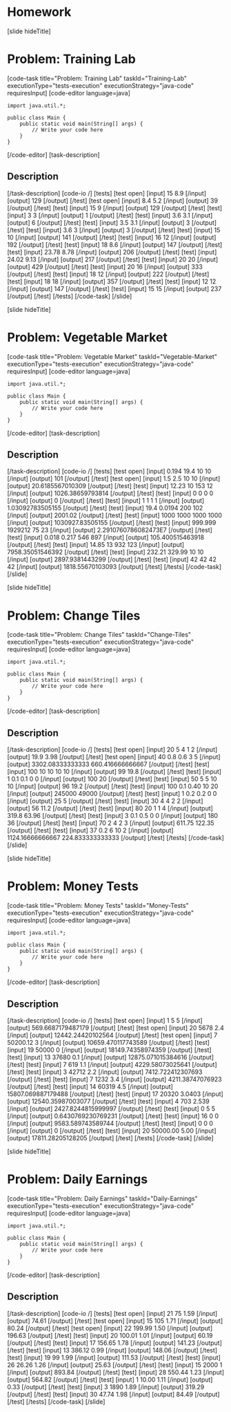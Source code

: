 # Homework

[slide hideTitle]
# Problem: Training Lab
[code-task title="Problem: Training Lab" taskId="Training-Lab" executionType="tests-execution" executionStrategy="java-code" requiresInput]
[code-editor language=java]
```
import java.util.*;

public class Main {
    public static void main(String[] args) {
        // Write your code here
    }
}
```
[/code-editor]
[task-description]
## Description



[/task-description]
[code-io /]
[tests]
[test open]
[input]
15
8.9
[/input]
[output]
129
[/output]
[/test]
[test open]
[input]
8.4
5.2
[/input]
[output]
39
[/output]
[/test]
[test]
[input]
15
9
[/input]
[output]
129
[/output]
[/test]
[test]
[input]
3
3
[/input]
[output]
1
[/output]
[/test]
[test]
[input]
3.6
3.1
[/input]
[output]
6
[/output]
[/test]
[test]
[input]
3.5
3.1
[/input]
[output]
3
[/output]
[/test]
[test]
[input]
3.6
3
[/input]
[output]
3
[/output]
[/test]
[test]
[input]
15
10
[/input]
[output]
141
[/output]
[/test]
[test]
[input]
16
12
[/input]
[output]
192
[/output]
[/test]
[test]
[input]
18
8.6
[/input]
[output]
147
[/output]
[/test]
[test]
[input]
23.78
8.78
[/input]
[output]
206
[/output]
[/test]
[test]
[input]
24.02
9.13
[/input]
[output]
217
[/output]
[/test]
[test]
[input]
20
20
[/input]
[output]
429
[/output]
[/test]
[test]
[input]
20
16
[/input]
[output]
333
[/output]
[/test]
[test]
[input]
18
12
[/input]
[output]
222
[/output]
[/test]
[test]
[input]
18
18
[/input]
[output]
357
[/output]
[/test]
[test]
[input]
12
12
[/input]
[output]
147
[/output]
[/test]
[test]
[input]
15
15
[/input]
[output]
237
[/output]
[/test]
[/tests]
[/code-task]
[/slide]

[slide hideTitle]
# Problem: Vegetable Market
[code-task title="Problem: Vegetable Market" taskId="Vegetable-Market" executionType="tests-execution" executionStrategy="java-code" requiresInput]
[code-editor language=java]
```
import java.util.*;

public class Main {
    public static void main(String[] args) {
        // Write your code here
    }
}
```
[/code-editor]
[task-description]
## Description



[/task-description]
[code-io /]
[tests]
[test open]
[input]
0.194
19.4
10
10
[/input]
[output]
101
[/output]
[/test]
[test open]
[input]
1.5
2.5
10
10
[/input]
[output]
20.6185567010309
[/output]
[/test]
[test]
[input]
12.23
10
153
12
[/input]
[output]
1026.38659793814
[/output]
[/test]
[test]
[input]
0
0
0
0
[/input]
[output]
0
[/output]
[/test]
[test]
[input]
1
1
1
1
[/input]
[output]
1.03092783505155
[/output]
[/test]
[test]
[input]
19.4
0.0194
200
102
[/input]
[output]
2001.02
[/output]
[/test]
[test]
[input]
1000
1000
1000
1000
[/input]
[output]
1030927.83505155
[/output]
[/test]
[test]
[input]
999.999
1929212
75
23
[/input]
[output]
2.2910760786082473E7
[/output]
[/test]
[test]
[input]
0.018
0.217
546
897
[/input]
[output]
105.400515463918
[/output]
[/test]
[test]
[input]
14.85
13
932
123
[/input]
[output]
7958.35051546392
[/output]
[/test]
[test]
[input]
232.21
329.99
10
10
[/input]
[output]
2897.9381443299
[/output]
[/test]
[test]
[input]
42
42
42
42
[/input]
[output]
1818.55670103093
[/output]
[/test]
[/tests]
[/code-task]
[/slide]

[slide hideTitle]
# Problem: Change Tiles
[code-task title="Problem: Change Tiles" taskId="Change-Tiles" executionType="tests-execution" executionStrategy="java-code" requiresInput]
[code-editor language=java]
```
import java.util.*;

public class Main {
    public static void main(String[] args) {
        // Write your code here
    }
}
```
[/code-editor]
[task-description]
## Description


[/task-description]
[code-io /]
[tests]
[test open]
[input]
20
5
4
1
2
[/input]
[output]
19.9
3.98
[/output]
[/test]
[test open]
[input]
40
0.8
0.6
3
5
[/input]
[output]
3302.08333333333
660.416666666667
[/output]
[/test]
[test]
[input]
100
10
10
10
10
[/input]
[output]
99
19.8
[/output]
[/test]
[test]
[input]
1
0.1
0.1
0
0
[/input]
[output]
100
20
[/output]
[/test]
[test]
[input]
50
5
5
10
10
[/input]
[output]
96
19.2
[/output]
[/test]
[test]
[input]
100
0.1
0.40
10
20
[/input]
[output]
245000
49000
[/output]
[/test]
[test]
[input]
1
0.2
0.2
0
0
[/input]
[output]
25
5
[/output]
[/test]
[test]
[input]
30
4
4
2
2
[/input]
[output]
56
11.2
[/output]
[/test]
[test]
[input]
80
20
1
1
4
[/input]
[output]
319.8
63.96
[/output]
[/test]
[test]
[input]
3
0.1
0.5
0
0
[/input]
[output]
180
36
[/output]
[/test]
[test]
[input]
70
2
4
2
3
[/input]
[output]
611.75
122.35
[/output]
[/test]
[test]
[input]
37
0.2
6
10
2
[/input]
[output]
1124.16666666667
224.833333333333
[/output]
[/test]
[/tests]
[/code-task]
[/slide]

[slide hideTitle]
# Problem: Money Tests
[code-task title="Problem: Money Tests" taskId="Money-Tests" executionType="tests-execution" executionStrategy="java-code" requiresInput]
[code-editor language=java]
```
import java.util.*;

public class Main {
    public static void main(String[] args) {
        // Write your code here
    }
}
```
[/code-editor]
[task-description]
## Description



[/task-description]
[code-io /]
[tests]
[test open]
[input]
1
5
5
[/input]
[output]
569.6687179487179
[/output]
[/test]
[test open]
[input]
20
5678
2.4
[/input]
[output]
12442.24420102564
[/output]
[/test]
[test open]
[input]
7
50200.12
3
[/input]
[output]
10659.470117743589
[/output]
[/test]
[test]
[input]
19
50000
0
[/input]
[output]
18149.74358974359
[/output]
[/test]
[test]
[input]
13
37680
0.1
[/input]
[output]
12875.071015384616
[/output]
[/test]
[test]
[input]
7
619
1.1
[/input]
[output]
4229.58073025641
[/output]
[/test]
[test]
[input]
3
42712
2.2
[/input]
[output]
7412.722412307693
[/output]
[/test]
[test]
[input]
7
1232
3.4
[/input]
[output]
4211.38747076923
[/output]
[/test]
[test]
[input]
14
60319
4.5
[/input]
[output]
15807.069887179488
[/output]
[/test]
[test]
[input]
17
20320
3.0403
[/input]
[output]
12540.35987003077
[/output]
[/test]
[test]
[input]
4
703
2.539
[/input]
[output]
2427.8244815999997
[/output]
[/test]
[test]
[input]
0
5
5
[/input]
[output]
0.6430769230769231
[/output]
[/test]
[test]
[input]
16
0
0
[/input]
[output]
9583.589743589744
[/output]
[/test]
[test]
[input]
0
0
0
[/input]
[output]
0
[/output]
[/test]
[test]
[input]
20
50000.00
5.00
[/input]
[output]
17811.28205128205
[/output]
[/test]
[/tests]
[/code-task]
[/slide]

[slide hideTitle]
# Problem: Daily Earnings
[code-task title="Problem: Daily Earnings" taskId="Daily-Earnings" executionType="tests-execution" executionStrategy="java-code" requiresInput]
[code-editor language=java]
```
import java.util.*;

public class Main {
    public static void main(String[] args) {
        // Write your code here
    }
}
```
[/code-editor]
[task-description]
## Description



[/task-description]
[code-io /]
[tests]
[test open]
[input]
21
75
1.59
[/input]
[output]
74.61
[/output]
[/test]
[test open]
[input]
15
105
1.71
[/input]
[output]
80.24
[/output]
[/test]
[test open]
[input]
22
199.99
1.50
[/input]
[output]
196.63
[/output]
[/test]
[test]
[input]
20
100.01
1.01
[/input]
[output]
60.19
[/output]
[/test]
[test]
[input]
17
156.65
1.78
[/input]
[output]
141.23
[/output]
[/test]
[test]
[input]
13
386.12
0.99
[/input]
[output]
148.06
[/output]
[/test]
[test]
[input]
19
99
1.99
[/input]
[output]
111.53
[/output]
[/test]
[test]
[input]
26
26.26
1.26
[/input]
[output]
25.63
[/output]
[/test]
[test]
[input]
15
2000
1
[/input]
[output]
893.84
[/output]
[/test]
[test]
[input]
28
550.44
1.23
[/input]
[output]
564.82
[/output]
[/test]
[test]
[input]
1
10.00
1.11
[/input]
[output]
0.33
[/output]
[/test]
[test]
[input]
3
1890
1.89
[/input]
[output]
319.29
[/output]
[/test]
[test]
[input]
30
47.74
1.98
[/input]
[output]
84.49
[/output]
[/test]
[/tests]
[/code-task]
[/slide]
